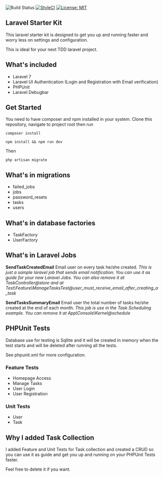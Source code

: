 ![Build Status](https://www.travis-ci.com/jayson-temporas/laravel-starter-kit.svg?token=1GpTbDphvpjpfsoCwGYb&branch=master) [![StyleCI](https://github.styleci.io/repos/381906504/shield?branch=master)](https://github.styleci.io/repos/381906504?branch=master) [![License: MIT](https://img.shields.io/badge/License-MIT-yellow.svg)](https://opensource.org/licenses/MIT) 

## Laravel Starter Kit

This laravel starter kit is designed to get you up and running faster and worry less on settings and configuration.

This is ideal for your next TDD laravel project.

## What's included

- Laravel 7
- Laravel UI Authentication (Login and Registration with Email verification)
- PHPUnit
- Laravel Debugbar


## Get Started

You need to have composer and npm installed in your system. 
Clone this repository, navigate to project root then run

```
composer install
```

```
npm install && npm run dev
```

Then

```
php artisan migrate
```

## What's in migrations

- failed_jobs
- jobs
- password_resets
- tasks 
- users

## What's in database factories

- TaskFactory
- UserFactory

## What's in Laravel Jobs

**SendTaskCreatedEmail**
Email user on every task he/she created.
*This is just a sample laravel job that sends email notification. You can use it as guide for your new Laravel Jobs. You can also remove it at TaskController@store and at Test\Feature\ManageTasksTest@user_must_receive_email_after_creating_a_task*

**SendTasksSummaryEmail**
Email user the total number of tasks he/she created at the end of  each month.
*This job is use in the Task Scheduling example. You can remove it at App\Console\Kernel@schedule*
## PHPUnit Tests

Database use for testing is Sqllite and it will be created in memory when the test starts and will be deleted after running all the tests.

See phpunit.xml for more configuration.

### Feature Tests

- Homepage Access
- Manage Tasks
- User Login
- User Registration

### Unit Tests

- User
- Task

## Why I added Task Collection

I added Feature and Unit Tests for Task collection and created a CRUD so you can use it as guide and get you up and running on your PHPUnit Tests faster.

Feel free to delete it if you want.